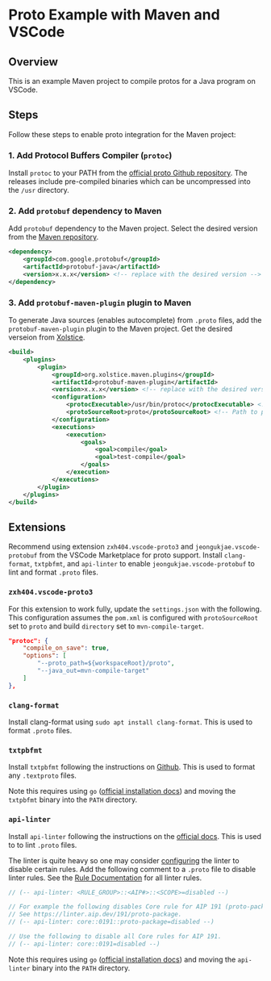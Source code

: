 # Proto Example with Maven and VSCode  

## Overview

This is an example Maven project to compile protos for a Java program on VSCode.

## Steps

Follow these steps to enable proto integration for the Maven project:

### 1. Add Protocol Buffers Compiler (`protoc`)

Install `protoc` to your PATH from the [official proto Github repository](https://github.com/protocolbuffers/protobuf/releases). The releases include pre-compiled binaries which can be uncompressed into the `/usr` directory.

### 2. Add `protobuf` dependency to Maven

Add `protobuf` dependency to the Maven project. Select the desired version from the [Maven repository](https://mvnrepository.com/artifact/com.google.protobuf/protobuf-java).

```xml
<dependency>
    <groupId>com.google.protobuf</groupId>
    <artifactId>protobuf-java</artifactId>
    <version>x.x.x</version> <!-- replace with the desired version -->
</dependency>
```

### 3. Add `protobuf-maven-plugin` plugin to Maven

To generate Java sources (enables autocomplete) from `.proto` files, add the `protobuf-maven-plugin` plugin to the Maven project. Get the desired verseion from [Xolstice](https://www.xolstice.org/protobuf-maven-plugin/examples/protoc-artifact.html).

```xml
<build>
    <plugins>
        <plugin>
            <groupId>org.xolstice.maven.plugins</groupId>
            <artifactId>protobuf-maven-plugin</artifactId>
            <version>x.x.x</version> <!-- replace with the desired version -->
            <configuration>
                <protocExecutable>/usr/bin/protoc</protocExecutable> <!-- Path to the protoc compiler -->
                <protoSourceRoot>proto</protoSourceRoot> <!-- Path to proto source files -->
            </configuration>
            <executions>
                <execution>
                    <goals>
                        <goal>compile</goal>
                        <goal>test-compile</goal>
                    </goals>
                </execution>
            </executions>
        </plugin>
    </plugins>
</build>
```

## Extensions

Recommend using extension `zxh404.vscode-proto3` and `jeongukjae.vscode-protobuf` from the VSCode Marketplace for proto support. Install `clang-format`, `txtpbfmt`, and `api-linter` to enable `jeongukjae.vscode-protobuf` to lint and format `.proto` files.

### `zxh404.vscode-proto3`

For this extension to work fully, update the `settings.json` with the following. This configuration assumes the `pom.xml` is configured with `protoSourceRoot` set to `proto` and build `directory` set to `mvn-compile-target`.

```json
"protoc": {
    "compile_on_save": true,
    "options": [
        "--proto_path=${workspaceRoot}/proto",
        "--java_out=mvn-compile-target"
    ]
},
```

### `clang-format`

Install clang-format using `sudo apt install clang-format`. This is used to format `.proto` files.

### `txtpbfmt`

Install `txtpbfmt` following the instructions on [Github](https://github.com/protocolbuffers/txtpbfmt). This is used to format any `.textproto` files.

Note this requires using `go` ([official installation docs](https://go.dev/doc/install)) and moving the `txtpbfmt` binary into the `PATH` directory.

### `api-linter`

Install `api-linter` following the instructions on the [official docs](https://linter.aip.dev/). This is used to to lint `.proto` files.

The linter is quite heavy so one may consider [configuring](https://linter.aip.dev/configuration) the linter to disable certain rules. Add the following comment to a `.proto` file to disable linter rules. See the [Rule Documentation](https://linter.aip.dev/rules/) for all linter rules.

```proto
// (-- api-linter: <RULE_GROUP>::<AIP#>::<SCOPE>=disabled --)

// For example the following disables Core rule for AIP 191 (proto-package).
// See https://linter.aip.dev/191/proto-package.
// (-- api-linter: core::0191::proto-package=disabled --)

// Use the following to disable all Core rules for AIP 191.
// (-- api-linter: core::0191=disabled --)
```

Note this requires using `go` ([official installation docs](https://go.dev/doc/install)) and moving the `api-linter` binary into the `PATH` directory.
